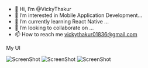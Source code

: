 - 👋 Hi, I’m @VickyThakur
- 👀 I’m interested in Mobile Application Development...
- 🌱 I’m currently learning React Native ...
- 💞️ I’m looking to collaborate on ...
- 📫 How to reach me vickythakur01836@gmail.com

<!---
VickyThakur836/VickyThakur836 is a ✨ special ✨ repository because its `README.md` (this file) appears on your GitHub profile.
You can click the Preview link to take a look at your changes.
--->
My UI 

![ScreenShot](https://i.postimg.cc/DZ7ZCSqj/Screenshot-1704795738.png)
![ScreenShot](https://i.postimg.cc/66mWZj11/Screenshot-1704795822.png)
![ScreenShot](https://i.postimg.cc/fbznpmr9/Screenshot-1704795806.png)
